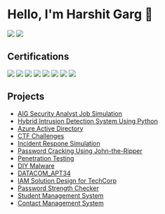 # Hello, I'm Harshit Garg 👋
<a href="https://linkedin.com/in/iharshit-garg/"><img src="https://img.shields.io/badge/-LinkedIn-0072b1?&style=for-the-badge&logo=linkedin&logoColor=white" /></a>
<a href="https://iharshit-garg.github.io/Harshit%20Garg%20Resume.pdf"><img src="https://img.shields.io/badge/-Resume-04c385?&style=for-the-badge" /></a>

## Certifications

<div>
<img src="https://img.shields.io/badge/-CodePath%20CYB%20101-04c385?&style=for-the-badge" />  
<img src="https://img.shields.io/badge/-CodePath%20CYB%20102-04c385?&style=for-the-badge" />  
<img src="https://img.shields.io/badge/-Datacom%20Cybersecurity%20Job%20Simulation-00276b?&style=for-the-badge" />  
<img src="https://img.shields.io/badge/-Mastercard%20Cybersecurity%20Job%20Simulation-ff6000?&style=for-the-badge" />  
<img src="https://img.shields.io/badge/-Tata%20Group%20Cybersecurity%20Analyst%20Job%20Simulation-ffffff?&style=for-the-badge" /> 
<img src="https://img.shields.io/badge/-ISC2%3A%20Certified%20in%20Cybersecurity-42823d?&style=for-the-badge" />
<img src="https://img.shields.io/badge/-Microsoft%3A%20Cybersecurity%20Analyst%20Professional%20Certificate-ffb902?&style=for-the-badge" />
<img src="https://img.shields.io/badge/-AWS%3A%20Cloud%20Practitioner%20Essentials%20Certificate-242f3e?&style=for-the-badge" />

</div>

## Projects
- <a href="https://github.com/iharshit-garg/AIG-Security-Analyst">AIG Security Analyst Job Simulation</a>
- <a href="https://github.com/iharshit-garg/hybrid-intrusion-detection-system.git">Hybrid Intrusion Detection System Using Python</a>
- <a href="https://github.com/iharshit-garg/Azure-Active-Directory">Azure Active Directory</a>
- <a href="https://github.com/iharshit-garg/ctf-challenges">CTF Challenges</a>
- <a href="https://github.com/iharshit-garg/Incident-Response-by-IBM/tree/main">Incident Respone Simulation</a>
- <a href="https://github.com/iharshit-garg/Password-Crackathon/tree/main">Password Cracking Using John-the-Ripper</a>
- <a href="https://github.com/iharshit-garg/Penetration-Testing/tree/main">Penetration Testing</a>
- <a href="https://github.com/iharshit-garg/DIY-Malware">DIY Malware</a>
- <a href="https://github.com/iharshit-garg/DATACOM_APT34/tree/main">DATACOM_APT34</a>
- <a href="https://github.com/iharshit-garg/TCS_TechCorp">IAM Solution Design for TechCorp</a>
- <a href="https://github.com/iharshit-garg/Password-Strength-Checker">Password Strength Checker</a>
- <a href="https://github.com/iharshit-garg/Student-Management-System">Student Management System</a>
- <a href="https://github.com/iharshit-garg/Contact-Management-System">Contact Management System</a>
